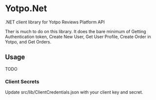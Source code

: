 # Yotpo.Net
.NET client library for Yotpo Reviews Platform API

Ther is much to do on this library. It does the bare minimum of Getting Authentication token, Create New User, Get User Profile, Create Order in Yotpo, and Get Orders.

## Usage
TODO

### Client Secrets
Update src/lib/ClientCredentials.json with your client key and secret.
